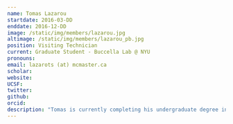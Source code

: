 ```yaml
---
name: Tomas Lazarou
startdate: 2016-03-DD
enddate: 2016-12-DD
image: /static/img/members/lazarou.jpg
altimage: /static/img/members/lazarou_pb.jpg
position: Visiting Technician
current: Graduate Student - Buccella Lab @ NYU
pronouns:
email: lazarots (at) mcmaster.ca
scholar:
website:
UCSF:
twitter:
github:
orcid:
description: "Tomas is currently completing his undergraduate degree in Chemical Biology at McMaster University. He is joining the Fraser lab for 8 months to complete the co-op portion of his degree. He previously worked with Dr. Lori Burrows studying antibiotic resistance and peptidoglycan recycling  in P. aeruginosa. He then completed his fourth year thesis in Dr. Giuseppe Melacini's lab investigating dynamics of Protein Kinase A using NMR."
---
```

